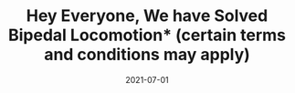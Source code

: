 ---
title: "Hey Everyone, We have Solved Bipedal Locomotion* (certain terms and conditions may apply)"
collection: publications
permalink: /publication/2021-07-01-Hey-Everyone-We-have-Solved-Bipedal-Locomotion-certain-terms-and-conditions-may-apply
date: 2021-07-01
venue: 'Dynamic Walking Meeting'
citation: ' Yesh Godse,  Jonah Siekmann,  Helei Duan,  Jeremy Dao,  <b>Kevin Green</b>,  Jonathan Hurst,  Alan Fern, &quot;Hey Everyone, We have Solved Bipedal Locomotion* (certain terms and conditions may apply).&quot; Dynamic Walking Meeting, 2021.'
publication_type: 'misc'
booktitle: 'Dynamic Walking Meeting'
bib_file_name: '2021-07-01-Hey-Everyone-We-have-Solved-Bipedal-Locomotion-certain-terms-and-conditions-may-apply.bib'
---